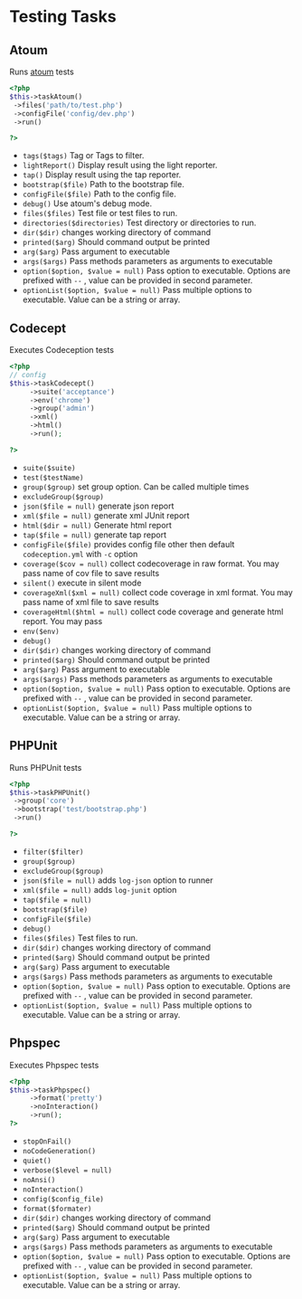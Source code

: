 # Testing Tasks
## Atoum


Runs [atoum](http://atoum.org/) tests

``` php
<?php
$this->taskAtoum()
 ->files('path/to/test.php')
 ->configFile('config/dev.php')
 ->run()

?>
```

* `tags($tags)`  Tag or Tags to filter.
* `lightReport()`  Display result using the light reporter.
* `tap()`  Display result using the tap reporter.
* `bootstrap($file)`  Path to the bootstrap file.
* `configFile($file)`  Path to the config file.
* `debug()`  Use atoum's debug mode.
* `files($files)`  Test file or test files to run.
* `directories($directories)`  Test directory or directories to run.
* `dir($dir)`  changes working directory of command
* `printed($arg)`  Should command output be printed
* `arg($arg)`  Pass argument to executable
* `args($args)`  Pass methods parameters as arguments to executable
* `option($option, $value = null)`  Pass option to executable. Options are prefixed with `--` , value can be provided in second parameter.
* `optionList($option, $value = null)`  Pass multiple options to executable. Value can be a string or array.

## Codecept


Executes Codeception tests

``` php
<?php
// config
$this->taskCodecept()
     ->suite('acceptance')
     ->env('chrome')
     ->group('admin')
     ->xml()
     ->html()
     ->run();

?>
```


* `suite($suite)` 
* `test($testName)` 
* `group($group)`  set group option. Can be called multiple times
* `excludeGroup($group)` 
* `json($file = null)`  generate json report
* `xml($file = null)`  generate xml JUnit report
* `html($dir = null)`  Generate html report
* `tap($file = null)`  generate tap report
* `configFile($file)`  provides config file other then default `codeception.yml` with `-c` option
* `coverage($cov = null)`  collect codecoverage in raw format. You may pass name of cov file to save results
* `silent()`  execute in silent mode
* `coverageXml($xml = null)`  collect code coverage in xml format. You may pass name of xml file to save results
* `coverageHtml($html = null)`  collect code coverage and generate html report. You may pass
* `env($env)` 
* `debug()` 
* `dir($dir)`  changes working directory of command
* `printed($arg)`  Should command output be printed
* `arg($arg)`  Pass argument to executable
* `args($args)`  Pass methods parameters as arguments to executable
* `option($option, $value = null)`  Pass option to executable. Options are prefixed with `--` , value can be provided in second parameter.
* `optionList($option, $value = null)`  Pass multiple options to executable. Value can be a string or array.

## PHPUnit


Runs PHPUnit tests

``` php
<?php
$this->taskPHPUnit()
 ->group('core')
 ->bootstrap('test/bootstrap.php')
 ->run()

?>
```

* `filter($filter)` 
* `group($group)` 
* `excludeGroup($group)` 
* `json($file = null)`  adds `log-json` option to runner
* `xml($file = null)`  adds `log-junit` option
* `tap($file = null)` 
* `bootstrap($file)` 
* `configFile($file)` 
* `debug()` 
* `files($files)`  Test files to run.
* `dir($dir)`  changes working directory of command
* `printed($arg)`  Should command output be printed
* `arg($arg)`  Pass argument to executable
* `args($args)`  Pass methods parameters as arguments to executable
* `option($option, $value = null)`  Pass option to executable. Options are prefixed with `--` , value can be provided in second parameter.
* `optionList($option, $value = null)`  Pass multiple options to executable. Value can be a string or array.

## Phpspec


Executes Phpspec tests

``` php
<?php
$this->taskPhpspec()
     ->format('pretty')
     ->noInteraction()
     ->run();
?>
```


* `stopOnFail()` 
* `noCodeGeneration()` 
* `quiet()` 
* `verbose($level = null)` 
* `noAnsi()` 
* `noInteraction()` 
* `config($config_file)` 
* `format($formater)` 
* `dir($dir)`  changes working directory of command
* `printed($arg)`  Should command output be printed
* `arg($arg)`  Pass argument to executable
* `args($args)`  Pass methods parameters as arguments to executable
* `option($option, $value = null)`  Pass option to executable. Options are prefixed with `--` , value can be provided in second parameter.
* `optionList($option, $value = null)`  Pass multiple options to executable. Value can be a string or array.

